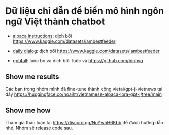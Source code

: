 # Dữ liệu chỉ dẫn để biến mô hình ngôn ngữ Việt thành chatbot

- [alpaca instructions](https://github.com/tatsu-lab/stanford_alpaca): dịch bởi https://www.kaggle.com/datasets/iambestfeeder

- [daily dialog](https://huggingface.co/datasets/daily_dialog): dịch bởi https://www.kaggle.com/datasets/iambestfeeder

- [gpt4all](https://github.com/nomic-ai/gpt4all): lược bỏ và dịch bởi Tuộc và https://github.com/binhvq

## Show me results
Các bạn trong nhóm mình đã fine-tune thành công vietai/gpt-j-vietnews tại đây https://huggingface.co/hoaiht/vietnamese-alpaca-lora-gpt-j/tree/main

## Show me how
Tham gia thảo luận tại https://discord.gg/NuYwhH6Kbb để được hướng dẫn nhé. Nhóm sẽ release code sau.
